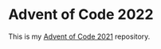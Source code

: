 # Advent of Code 2022

This is my [Advent of Code 2021](https://adventofcode.com/2022) repository. 

